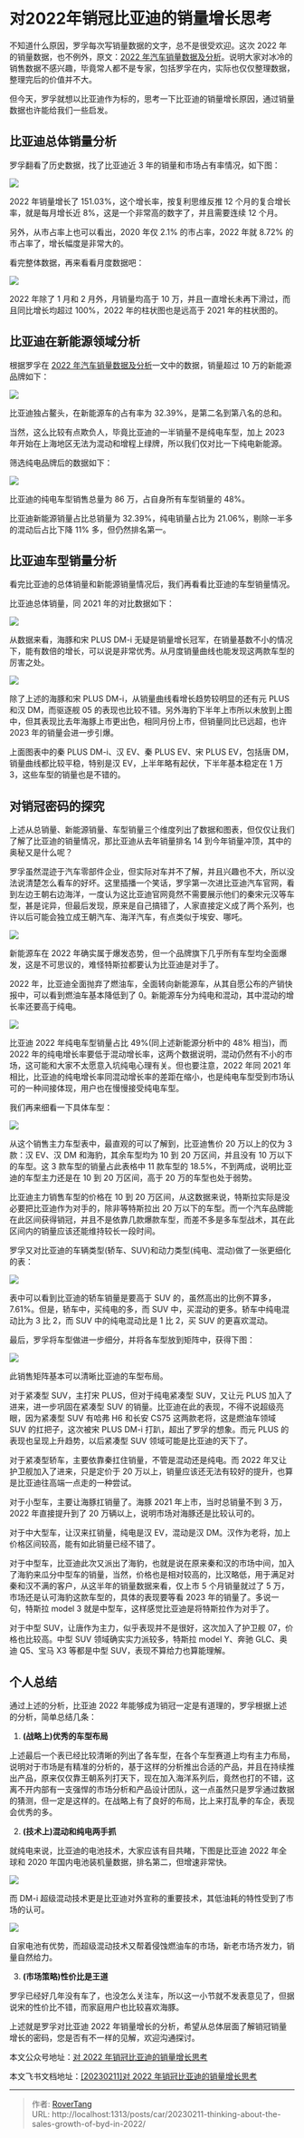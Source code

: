 # 对2022年销冠比亚迪的销量增长思考

不知道什么原因，罗孚每次写销量数据的文字，总不是很受欢迎。这次 2022 年的销量数据，也不例外，原文：[2022 年汽车销量数据及分析](https://mp.weixin.qq.com/s/htIL68WUfpdH11iQ_m1Ehw)。说明大家对冰冷的销售数据不感兴趣，毕竟常人都不是专家，包括罗孚在内，实际也仅仅整理数据，整理完后的价值并不大。

但今天，罗孚就想以比亚迪作为标的，思考一下比亚迪的销量增长原因，通过销量数据也许能给我们一些启发。

## 比亚迪总体销量分析

罗孚翻看了历史数据，找了比亚迪近 3 年的销量和市场占有率情况，如下图：

![](static/boxcnFkR1WeaMi5KguA2QdTAocc.png)

2022 年销量增长了 151.03%，这个增长率，按复利思维反推 12 个月的复合增长率，就是每月增长近 8%，这是一个非常高的数字了，并且需要连续 12 个月。

另外，从市占率上也可以看出，2020 年仅 2.1% 的市占率，2022 年就 8.72% 的市占率了，增长幅度是非常大的。

看完整体数据，再来看看月度数据吧：

![](static/boxcns58nxAAy0vOIVyx4qAB4yf.png)

2022 年除了 1 月和 2 月外，月销量均高于 10 万，并且一直增长未再下滑过，而且同比增长均超过 100%，2022 年的柱状图也是远高于 2021 年的柱状图的。

## 比亚迪在新能源领域分析

根据罗孚在 [2022 年汽车销量数据及分析](https://mp.weixin.qq.com/s/htIL68WUfpdH11iQ_m1Ehw)一文中的数据，销量超过 10 万的新能源品牌如下：

![](static/boxcnZ9UESzpHVin7YnUXCwOsvf.png)

比亚迪独占鳌头，在新能源车的占有率为 32.39%，是第二名到第八名的总和。

当然，这么比较有点欺负人，毕竟比亚迪的一半销量不是纯电车型，加上 2023 年开始在上海地区无法为混动和增程上绿牌，所以我们仅对比一下纯电新能源。

筛选纯电品牌后的数据如下：

![](static/boxcnwa2WLcXEFN5ClKXirGaBPf.png)

比亚迪的纯电车型销售总量为 86 万，占自身所有车型销量的 48%。

比亚迪新能源销量占比总销量为 32.39%，纯电销量占比为 21.06%，剔除一半多的混动后占比下降 11% 多，但仍然排名第一。

## 比亚迪车型销量分析

看完比亚迪的总体销量和新能源销量情况后，我们再看看比亚迪的车型销量情况。

比亚迪总体销量，同 2021 年的对比数据如下：

![](static/boxcnLmiSpdC3AKh4bAlgpiwqsf.png)

从数据来看，海豚和宋 PLUS DM-i 无疑是销量增长冠军，在销量基数不小的情况下，能有数倍的增长，可以说是非常优秀。从月度销量曲线也能发现这两款车型的厉害之处。

![](static/boxcn2NbfXTY9rTIkWm730WMvAc.png)

除了上述的海豚和宋 PLUS DM-i，从销量曲线看增长趋势较明显的还有元 PLUS 和汉 DM，而驱逐舰 05 的表现也比较不错。另外海豹下半年上市所以未放到上图中，但其表现比去年海豚上市更出色，相同月份上市，但销量同比已远超，也许 2023 年的销量会进一步引爆。

上面图表中的秦 PLUS DM-i、汉 EV、秦 PLUS EV、宋 PLUS EV，包括唐 DM，销量曲线都比较平稳，特别是汉 EV，上半年略有起伏，下半年基本稳定在 1 万 3，这些车型的销量也是不错的。

## 对销冠密码的探究

上述从总销量、新能源销量、车型销量三个维度列出了数据和图表，但仅仅让我们了解了比亚迪的销量情况，那比亚迪从去年销量排名 14 到今年销量冲顶，其中的奥秘又是什么呢？

罗孚虽然混迹于汽车零部件企业，但实际对车并不了解，并且兴趣也不大，所以没法说清楚怎么看车的好坏。这里插播一个笑话，罗孚第一次进比亚迪汽车官网，看到左边王朝右边海洋，一度认为这比亚迪官网竟然不需要展示他们的秦宋元汉等车型，甚是诧异，但最后发现，原来是自己搞错了，人家直接定义成了两个系列，也许以后可能会独立成王朝汽车、海洋汽车，有点类似于埃安、哪吒。

![](static/boxcnJUYNQHeGAgzsQrxKuPxexb.png)

新能源车在 2022 年确实属于爆发态势，但一个品牌旗下几乎所有车型均全面爆发，这是不可思议的，难怪特斯拉都要认为比亚迪是对手了。

2022 年，比亚迪全面抛弃了燃油车，全面转向新能源车，从其自愿公布的产销快报中，可以看到燃油车基本降低到了 0。新能源车分为纯电和混动，其中混动的增长率还要高于纯电。

![](static/boxcnmFVpDpuMK88HmEWfAt2g0g.png)

比亚迪 2022 年纯电车型销量占比 49%(同上述新能源分析中的 48% 相当)，而 2022 年的纯电增长率要低于混动增长率，这两个数据说明，混动仍然有不小的市场，这可能和大家不太愿意入坑纯电心理有关。但也要注意，2022 年同 2021 年相比，比亚迪的纯电增长率同混动增长率的差距在缩小，也是纯电车型受到市场认可的一种间接体现，用户也在慢慢接受纯电车型。

我们再来细看一下具体车型：

![](static/boxcnwBfI7LUc751HMhRXK961bf.png)

从这个销售主力车型表中，最直观的可以了解到，比亚迪售价 20 万以上的仅为 3 款：汉 EV、汉 DM 和海豹，其余车型均为 10 到 20 万区间，并且没有 10 万以下的车型。这 3 款车型的销量占此表格中 11 款车型的 18.5%，不到两成，说明比亚迪的车型主力还是在 10 到 20 万区间，高于 20 万的车型也处于弱势。

比亚迪主力销售车型的价格在 10 到 20 万区间，从这数据来说，特斯拉实际是没必要把比亚迪作为对手的，除非等特斯拉出 20 万以下的车型。而一个汽车品牌能在此区间获得销冠，并且不是依靠几款爆款车型，而差不多是多车型战术，其在此区间内的销量应该还能维持较长一段时间。

罗孚又对比亚迪的车辆类型(轿车、SUV)和动力类型(纯电、混动)做了一张更细化的表：

![](static/boxcng06xRZujpnzxgbFAQJTbD6.png)

表中可以看到比亚迪的轿车销量是要高于 SUV 的，虽然高出的比例不算多，7.61%。但是，轿车中，买纯电的多，而 SUV 中，买混动的更多。轿车中纯电混动比为 3 比 2，而 SUV 中的纯电混动比是 1 比 2，买 SUV 的更喜欢混动。

最后，罗孚将车型做进一步细分，并将各车型放到矩阵中，获得下图：

![](static/boxcnAmSnGBLGQdcexW8UTrbFaf.png)

此销售矩阵基本可以清晰比亚迪的车型布局。

对于紧凑型 SUV，主打宋 PLUS，但对于纯电紧凑型 SUV，又让元 PLUS 加入了进来，进一步巩固在紧凑型 SUV 的销量。比亚迪在此的表现，不得不说超级亮眼，因为紧凑型 SUV 有哈弗 H6 和长安 CS75 这两款老将，这是燃油车领域 SUV 的扛把子，这次被宋 PLUS DM-i 打趴，超出了罗孚的想象。而元 PLUS 的表现也呈现上升趋势，以后紧凑型 SUV 领域可能是比亚迪的天下了。

对于紧凑型轿车，主要依靠秦扛住销量，不管是混动还是纯电。而 2022 年又让护卫舰加入了进来，只是定价于 20 万以上，销量应该还无法有较好的提升，也算是比亚迪往高端一点走的一种尝试。

对于小型车，主要让海豚扛销量了。海豚 2021 年上市，当时总销量不到 3 万，2022 年直接提升到了 20 万辆以上，说明市场对海豚还是比较认可的。

对于中大型车，让汉来扛销量，纯电是汉 EV，混动是汉 DM。汉作为老将，加上价格区间较高，能有如此销量已经不错了。

对于中型车，比亚迪此次又派出了海豹，也就是说在原来秦和汉的市场中间，加入了海豹来瓜分中型车的销量，当然，价格也是相对较高的，比汉略低，用于满足对秦和汉不满的客户，从这半年的销量数据来看，仅上市 5 个月销量就过了 5 万，市场还是认可海豹这款车型的，具体的表现要等看 2023 年的销量了。多说一句，特斯拉 model 3 就是中型车，这样感觉比亚迪是将特斯拉作为对手了。

对于中型 SUV，让唐作为主力，似乎表现并不是很好，这次加入了护卫舰 07，价格也比较高。中型 SUV 领域确实实力派较多，特斯拉 model Y、奔驰 GLC、奥迪 Q5、宝马 X3 等都是中型 SUV，表现不算给力也算能理解。

## 个人总结

通过上述的分析，比亚迪 2022 年能够成为销冠一定是有道理的，罗孚根据上述的分析，简单总结几条：

1. **(战略上)优秀的车型布局**

上述最后一个表已经比较清晰的列出了各车型，在各个车型赛道上均有主力布局，说明对于市场是有精准的分析的，基于这样的分析推出合适的产品，并且在持续推出产品，原来仅仅靠王朝系列打天下，现在加入海洋系列后，竟然也打的不错，这离不开内部有一支强悍的市场分析和产品设计团队，这一点虽然只是罗孚通过数据的猜测，但一定是这样的。在战略上有了良好的布局，比上来打乱拳的车企，表现会优秀的多。

2. **(技术上)混动和纯电两手抓**

就纯电来说，比亚迪的电池技术，大家应该有目共睹，下图是比亚迪 2022 年全球和 2020 年国内电池装机量数据，排名第二，但增速非常快。

![](static/boxcnRcf8XI6IYP1u42P2bbuTKd.jpg)

而 DM-i 超级混动技术更是比亚迪对外宣称的重要技术，其低油耗的特性受到了市场的认可。

![](static/boxcneDx1zjLC1d3j35OBRb2V0f.png)

自家电池有优势，而超级混动技术又帮着侵蚀燃油车的市场，新老市场齐发力，销量自然给力。

3. **(市场策略)性价比是王道**

罗孚已经好几年没有车了，也没怎么关注车，所以这一小节就不发表意见了，但据说宋的性价比不错，而家庭用户也比较喜欢海豚。

上述就是罗孚对比亚迪 2022 年销量增长的分析，希望从总体层面了解销冠销量增长的密码，您是否有不一样的见解，欢迎沟通探讨。

本文公众号地址：[对 2022 年销冠比亚迪的销量增长思考](https://mp.weixin.qq.com/s/kqpcAXyLZX_feWJK9KO7sQ)

本文飞书文档地址：[[20230211]对 2022 年销冠比亚迪的销量增长思考](https://rovertang.feishu.cn/docx/E8Fhdzm1qo3BdMx7Wu4cY75Jnbg)


---

> 作者: [RoverTang](https://rovertang.com)  
> URL: http://localhost:1313/posts/car/20230211-thinking-about-the-sales-growth-of-byd-in-2022/  


